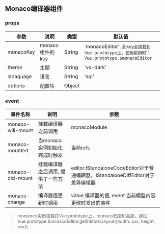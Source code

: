 ## Monaco编译器组件

### props

参数 | 说明 | 类型 | 默认值
---|---|---|---
monacoKey | monaco组件的key | String | 'monacoEditor', `此key会挂载到Vue.prototype上，使用实例时：Vue.prototype.$monacoEditor`
theme | 主题 | String | 'vs-dark'
lanaguage | 语言 | String | 'sql'
options | 配置项 | Object | 

### event


事件名称 | 说明 | 参数 
---|---|---
monaco-will-mount | 挂载编译器之前调用 | monacoModule
monaco-mounted | 当monaco实例初始化完成时触发 | 当前refs
monaco-did-mount | 挂载编译器之后调用, 提供了一些方法|  editor:IStandaloneCodeEditor对于普通编辑器，IStandaloneDiffEditor对于差异编辑器 | 
monaco-change | 编译器值更新时调用 | value 编译器的值, event 当前模型内容更改时发出的事件


> monamco实例挂载在Vue.prototype上，monaco宽度和高度，通过Vue.prototype.$monacoEditor.getEditor().layout({width: xxx, height: xxx})
